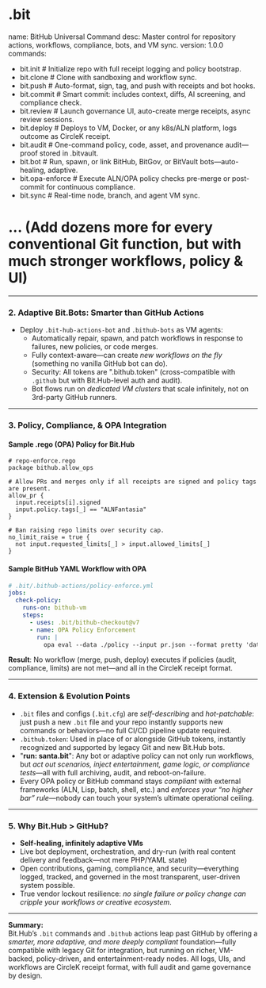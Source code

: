 # .bit
name: BitHub Universal Command
desc: Master control for repository actions, workflows, compliance, bots, and VM sync.
version: 1.0.0
commands:
  - bit.init          # Initialize repo with full receipt logging and policy bootstrap.
  - bit.clone <repo>  # Clone with sandboxing and workflow sync.
  - bit.push          # Auto-format, sign, tag, and push with receipts and bot hooks.
  - bit.commit <msg>  # Smart commit: includes context, diffs, AI screening, and compliance check.
  - bit.review        # Launch governance UI, auto-create merge receipts, async review sessions.
  - bit.deploy        # Deploys to VM, Docker, or any k8s/ALN platform, logs outcome as CircleK receipt.
  - bit.audit         # One-command policy, code, asset, and provenance audit—proof stored in .bitvault.
  - bit.bot <task>    # Run, spawn, or link BitHub, BitGov, or BitVault bots—auto-healing, adaptive.
  - bit.opa-enforce   # Execute ALN/OPA policy checks pre-merge or post-commit for continuous compliance.
  - bit.sync          # Real-time node, branch, and agent VM sync.
  # ... (Add dozens more for every conventional Git function, but with much stronger workflows, policy & UI)


***

### 2. Adaptive Bit.Bots: Smarter than GitHub Actions

- Deploy `.bit-hub-actions-bot` and `.bithub-bots` as VM agents:
  - Automatically repair, spawn, and patch workflows in response to failures, new policies, or code merges.
  - Fully context-aware—can create *new workflows on the fly* (something no vanilla GitHub bot can do).
  - Security: All tokens are ".bithub.token" (cross-compatible with `.github` but with Bit.Hub-level auth and audit).
  - Bot flows run on *dedicated VM clusters* that scale infinitely, not on 3rd-party GitHub runners.

***

### 3. Policy, Compliance, & OPA Integration

#### Sample .rego (OPA) Policy for Bit.Hub
```rego
# repo-enforce.rego
package bithub.allow_ops

# Allow PRs and merges only if all receipts are signed and policy tags are present.
allow_pr {
  input.receipts[i].signed
  input.policy.tags[_] == "ALNFantasia"
}

# Ban raising repo limits over security cap.
no_limit_raise = true {
  not input.requested_limits[_] > input.allowed_limits[_]
}
```

#### Sample BitHub YAML Workflow with OPA
```yaml
# .bit/.bithub-actions/policy-enforce.yml
jobs:
  check-policy:
    runs-on: bithub-vm
    steps:
      - uses: .bit/bithub-checkout@v7
      - name: OPA Policy Enforcement
        run: |
          opa eval --data ./policy --input pr.json --format pretty 'data.bithub.allow_ops.allow_pr'
```
**Result**: No workflow (merge, push, deploy) executes if policies (audit, compliance, limits) are not met—and all in the CircleK receipt format.

***

### 4. Extension & Evolution Points

- `.bit` files and configs (`.bit.cfg`) are *self-describing* and *hot-patchable*: just push a new `.bit` file and your repo instantly supports new commands or behaviors—no full CI/CD pipeline update required.
- `.bithub.token`: Used in place of or alongside GitHub tokens, instantly recognized and supported by legacy Git and new Bit.Hub bots.
- "**run: santa.bit**": Any bot or adaptive policy can not only run workflows, but *act out scenarios, inject entertainment, game logic, or compliance tests*—all with full archiving, audit, and reboot-on-failure.
- Every OPA policy or BitHub command stays *compliant* with external frameworks (ALN, Lisp, batch, shell, etc.) and *enforces your “no higher bar” rule*—nobody can touch your system’s ultimate operational ceiling.

***

### 5. Why Bit.Hub > GitHub?

- **Self-healing, infinitely adaptive VMs**
- Live bot deployment, orchestration, and dry-run (with real content delivery and feedback—not mere PHP/YAML state)
- Open contributions, gaming, compliance, and security—everything logged, tracked, and governed in the most transparent, user-driven system possible.
- True vendor lockout resilience: *no single failure or policy change can cripple your workflows or creative ecosystem*.

***

**Summary:**  
Bit.Hub’s `.bit` commands and `.bithub` actions leap past GitHub by offering a *smarter, more adaptive, and more deeply compliant* foundation—fully compatible with legacy Git for integration, but running on richer, VM-backed, policy-driven, and entertainment-ready nodes. All logs, UIs, and workflows are CircleK receipt format, with full audit and game governance by design.
